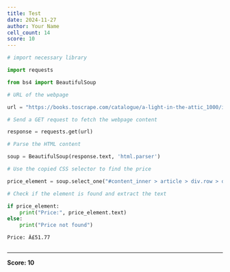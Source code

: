 ```yaml
---
title: Test
date: 2024-11-27
author: Your Name
cell_count: 14
score: 10
---
```


```python
# import necessary library
```


```python
import requests
```


```python
from bs4 import BeautifulSoup
```


```python
# URL of the webpage
```


```python
url = "https://books.toscrape.com/catalogue/a-light-in-the-attic_1000/index.html"
```


```python
# Send a GET request to fetch the webpage content
```


```python
response = requests.get(url)
```


```python
# Parse the HTML content
```


```python
soup = BeautifulSoup(response.text, 'html.parser')
```


```python
# Use the copied CSS selector to find the price
```


```python
price_element = soup.select_one("#content_inner > article > div.row > div.col-sm-6.product_main > p.price_color")
```


```python
# Check if the element is found and extract the text
```


```python
if price_element:
    print("Price:", price_element.text)
else:
    print("Price not found")
```

    Price: Â£51.77



```python

```


---
**Score: 10**
